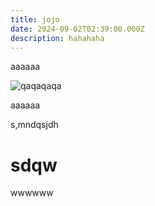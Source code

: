 ```yaml
---
title: jojo
date: 2024-09-02T02:39:00.000Z
description: hahahaha
---
```

aaaaaa

![qaqaqaqa](/img/img_20221220_003052324.jpg "qqqqq")

aaaaaa



s,mndqsjdh

# sdqw



wwwwww
